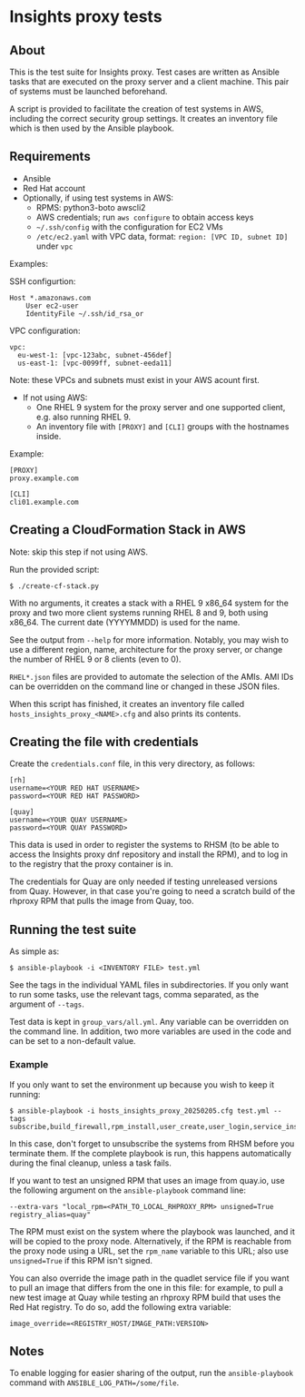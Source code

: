 # Insights proxy tests

## About
This is the test suite for Insights proxy. Test cases are written as Ansible tasks that are
executed on the proxy server and a client machine. This pair of systems must be launched
beforehand.

A script is provided to facilitate the creation of test systems in AWS, including the correct
security group settings. It creates an inventory file which is then used by the Ansible playbook.

## Requirements
* Ansible
* Red Hat account
* Optionally, if using test systems in AWS:
    * RPMS: python3-boto awscli2
    * AWS credentials; run `aws configure` to obtain access keys
    * `~/.ssh/config` with the configuration for EC2 VMs
    * `/etc/ec2.yaml` with VPC data, format: `region: [VPC ID, subnet ID]` under `vpc`

Examples:

SSH configurtion:

```
Host *.amazonaws.com
    User ec2-user
    IdentityFile ~/.ssh/id_rsa_or
```

VPC configuration:

```
vpc:
  eu-west-1: [vpc-123abc, subnet-456def]
  us-east-1: [vpc-0099ff, subnet-eeda11]
```

Note: these VPCs and subnets must exist in your AWS acount first.

* If not using AWS:
    * One RHEL 9 system for the proxy server and one supported client, e.g. also running RHEL 9.
    * An inventory file with `[PROXY]` and `[CLI]` groups with the hostnames inside.

Example:

```
[PROXY]
proxy.example.com

[CLI]
cli01.example.com
```

## Creating a CloudFormation Stack in AWS
Note: skip this step if not using AWS.

Run the provided script:

```
$ ./create-cf-stack.py
```

With no arguments, it creates a stack with a RHEL 9 x86\_64 system for the proxy and two more client
systems running RHEL 8 and 9, both using x86\_64. The current date (YYYYMMDD) is used for the name.

See the output from `--help` for more information. Notably, you may wish to use a different region,
name, architecture for the proxy server, or change the number of RHEL 9 or 8 clients (even to 0).

`RHEL*.json` files are provided to automate the selection of the AMIs. AMI IDs can be overridden
on the command line or changed in these JSON files.

When this script has finished, it creates an inventory file called
`hosts_insights_proxy_<NAME>.cfg` and also prints its contents.

## Creating the file with credentials
Create the `credentials.conf` file, in this very directory, as follows:

```
[rh]
username=<YOUR RED HAT USERNAME>
password=<YOUR RED HAT PASSWORD>

[quay]
username=<YOUR QUAY USERNAME>
password=<YOUR QUAY PASSWORD>
```

This data is used in order to register the systems to RHSM (to be able to access the Insights proxy
dnf repository and install the RPM), and to log in to the registry that the proxy container is in.

The credentials for Quay are only needed if testing unreleased versions from Quay. However, in that
case you're going to need a scratch build of the rhproxy RPM that pulls the image from Quay, too.

## Running the test suite
As simple as:

```
$ ansible-playbook -i <INVENTORY FILE> test.yml
```

See the tags in the individual YAML files in subdirectories. If you only want to run some tasks,
use the relevant tags, comma separated, as the argument of `--tags`.

Test data is kept in `group_vars/all.yml`.
Any variable can be overridden on the command line.
In addition, two more variables are used in the code and can be set to a non-default value.

### Example

If you only want to set the environment up because you wish to keep it running:

```
$ ansible-playbook -i hosts_insights_proxy_20250205.cfg test.yml --tags subscribe,build_firewall,rpm_install,user_create,user_login,service_install,service_start,service_status,fetch_helper,run_helper
```

In this case, don't forget to unsubscribe the systems from RHSM before you terminate them. If the
complete playbook is run, this happens automatically during the final cleanup, unless a task fails.

If you want to test an unsigned RPM that uses an image from quay.io, use the following argument
on the `ansible-playbook` command line:

```
--extra-vars "local_rpm=<PATH_TO_LOCAL_RHPROXY_RPM> unsigned=True registry_alias=quay"
```

The RPM must exist on the system where the playbook was launched, and it will be copied to the
proxy node. Alternatively, if the RPM is reachable from the proxy node using a URL, set the
`rpm_name` variable to this URL; also use `unsigned=True` if this RPM isn't signed.

You can also override the image path in the quadlet service file if you want to pull an image that
differs from the one in this file: for example, to pull a new test image at Quay while testing an
rhproxy RPM build that uses the Red Hat registry. To do so, add the following extra variable:

```
image_override=<REGISTRY_HOST/IMAGE_PATH:VERSION>
```

## Notes
To enable logging for easier sharing of the output, run the `ansible-playbook` command with
`ANSIBLE_LOG_PATH=/some/file`.

